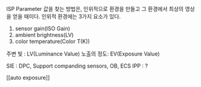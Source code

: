 ISP Parameter 값을 찾는 방법은, 인위적으로 환경을 만들고 그 환경에서 최상의 영상을 얻을 때이다. 인위적 환경에는 3가지 요소가 있다.
1. sensor gain(ISO Gain)
2. ambient brightness(LV)
3. color temperature(Color T(K))

주변 빛 : LV(Luminance Value) 
노출의 정도: EV(Exposure Value)

SIE : DPC, Support companding sensors, OB, ECS
IPP : ?


[[auto exposure]]
